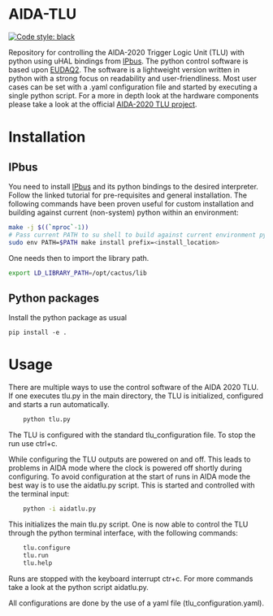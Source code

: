# AIDA-TLU
[![Code style: black](https://img.shields.io/badge/code%20style-black-000000.svg)](https://github.com/psf/black)

Repository for controlling the AIDA-2020 Trigger Logic Unit (TLU) with python using uHAL bindings from [IPbus](https://ipbus.web.cern.ch/).
The python control software is based upon [EUDAQ2](https://github.com/eudaq/eudaq/tree/master/user/tlu).
The software is a lightweight version written in python with a strong focus on readability and user-friendliness.
Most user cases can be set with a .yaml configuration file and started by executing a single python script. 
For a more in depth look at the hardware components please take a look at the official [AIDA-2020 TLU project](https://ohwr.org/project/fmc-mtlu).
# Installation
## IPbus
You need to install [IPbus](https://ipbus.web.cern.ch/doc/user/html/software/install/compile.html) and its python bindings to the desired interpreter.
Follow the linked tutorial for pre-requisites and general installation.
The following commands have been proven useful for custom installation and building against current (non-system) python within an environment:
```bash
make -j $((`nproc`-1))
# Pass current PATH to su shell to build against current environment python
sudo env PATH=$PATH make install prefix=<install_location>
```
One needs then to import the library path.
```bash
export LD_LIBRARY_PATH=/opt/cactus/lib
```
## Python packages
Install the python package as usual
```
pip install -e .
```

# Usage
There are multiple ways to use the control software of the AIDA 2020 TLU.
If one executes tlu.py in the main directory, the TLU is initialized, configured and starts a run automatically.
```bash
    python tlu.py
```
The TLU is configured with the standard tlu_configuration file. To stop the run use ctrl+c.


While configuring the TLU outputs are powered on and off. 
This leads to problems in AIDA mode where the clock is powered off shortly during configuring.
To avoid configuration at the start of runs in AIDA mode the best way is to use the aidatlu.py script.
This is started and controlled with the terminal input:
```bash
    python -i aidatlu.py
```
This initializes the main tlu.py script. One is now able to control the TLU through the python terminal interface,
with the following commands:
```bash
    tlu.configure
    tlu.run
    tlu.help
```
Runs are stopped with the keyboard interrupt ctr+c.
For more commands take a look at the python script aidatlu.py.

All configurations are done by the use of a yaml file (tlu_configuration.yaml).
